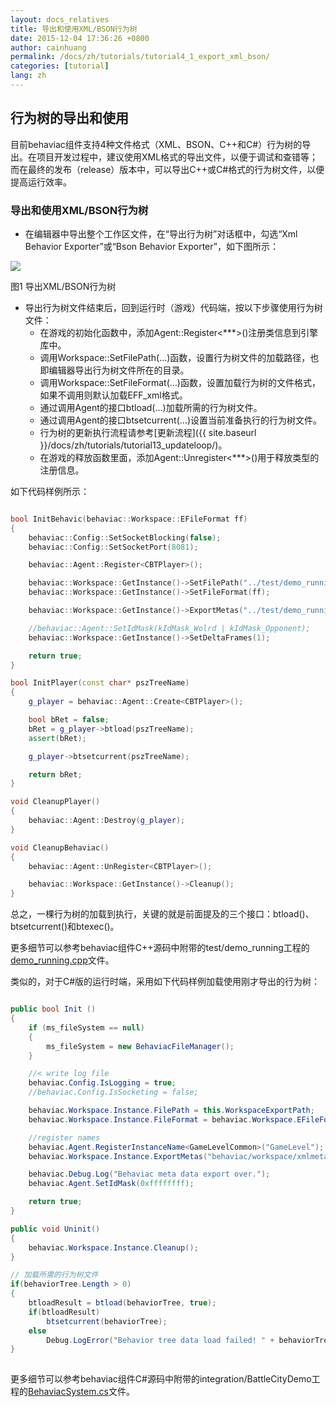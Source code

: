 ```yaml
---
layout: docs_relatives
title: 导出和使用XML/BSON行为树
date: 2015-12-04 17:36:26 +0800
author: cainhuang
permalink: /docs/zh/tutorials/tutorial4_1_export_xml_bson/
categories: [tutorial]
lang: zh
---
```


## 行为树的导出和使用
目前behaviac组件支持4种文件格式（XML、BSON、C++和C#）行为树的导出。在项目开发过程中，建议使用XML格式的导出文件，以便于调试和查错等；而在最终的发布（release）版本中，可以导出C++或C#格式的行为树文件，以便提高运行效率。
### 导出和使用XML/BSON行为树
- 在编辑器中导出整个工作区文件，在“导出行为树”对话框中，勾选“Xml Behavior Exporter”或“Bson Behavior Exporter”，如下图所示：

![]({{site.baseurl}}/img/tutorials/tutorial4/exportXMLBson.png)

图1 导出XML/BSON行为树

- 导出行为树文件结束后，回到运行时（游戏）代码端，按以下步骤使用行为树文件：
	- 在游戏的初始化函数中，添加Agent::Register<***>()注册类信息到引擎库中。
	- 调用Workspace::SetFilePath(…)函数，设置行为树文件的加载路径，也即编辑器导出行为树文件所在的目录。
	- 调用Workspace::SetFileFormat(…)函数，设置加载行为树的文件格式，如果不调用则默认加载EFF_xml格式。
	- 通过调用Agent的接口btload(…)加载所需的行为树文件。
	- 通过调用Agent的接口btsetcurrent(…)设置当前准备执行的行为树文件。
	- 行为树的更新执行流程请参考[更新流程]({{ site.baseurl }}/docs/zh/tutorials/tutorial13_updateloop/)。
	- 在游戏的释放函数里面，添加Agent::Unregister<***>()用于释放类型的注册信息。

如下代码样例所示：

``` c++

bool InitBehavic(behaviac::Workspace::EFileFormat ff)
{
    behaviac::Config::SetSocketBlocking(false);
    behaviac::Config::SetSocketPort(8081);

    behaviac::Agent::Register<CBTPlayer>();

    behaviac::Workspace::GetInstance()->SetFilePath("../test/demo_running/behaviac/exported");
    behaviac::Workspace::GetInstance()->SetFileFormat(ff);

    behaviac::Workspace::GetInstance()->ExportMetas("../test/demo_running/behaviac/demo_running.xml");

    //behaviac::Agent::SetIdMask(kIdMask_Wolrd | kIdMask_Opponent);
    behaviac::Workspace::GetInstance()->SetDeltaFrames(1);

    return true;
}

bool InitPlayer(const char* pszTreeName)
{
    g_player = behaviac::Agent::Create<CBTPlayer>();

    bool bRet = false;
    bRet = g_player->btload(pszTreeName);
    assert(bRet);

    g_player->btsetcurrent(pszTreeName);

    return bRet;
}

void CleanupPlayer()
{
    behaviac::Agent::Destroy(g_player);
}

void CleanupBehaviac()
{
    behaviac::Agent::UnRegister<CBTPlayer>();

	behaviac::Workspace::GetInstance()->Cleanup();
}

```

总之，一棵行为树的加载到执行，关键的就是前面提及的三个接口：btload()、btsetcurrent()和btexec()。

更多细节可以参考behaviac组件C++源码中附带的test/demo_running工程的[demo_running.cpp]({{site.repository}}/blob/master/test/demo_running/demo_running.cpp)文件。

类似的，对于C#版的运行时端，采用如下代码样例加载使用刚才导出的行为树：

``` c#

public bool Init ()
{
    if (ms_fileSystem == null)
    {
        ms_fileSystem = new BehaviacFileManager();
    }

    //< write log file
    behaviac.Config.IsLogging = true;
    //behaviac.Config.IsSocketing = false;

    behaviac.Workspace.Instance.FilePath = this.WorkspaceExportPath;
    behaviac.Workspace.Instance.FileFormat = behaviac.Workspace.EFileFormat.EFF_xml;

    //register names
    behaviac.Agent.RegisterInstanceName<GameLevelCommon>("GameLevel");
    behaviac.Workspace.Instance.ExportMetas("behaviac/workspace/xmlmeta/BattleCityMeta.xml");

    behaviac.Debug.Log("Behaviac meta data export over.");
    behaviac.Agent.SetIdMask(0xffffffff);

    return true;
}

public void Uninit()
{
    behaviac.Workspace.Instance.Cleanup();
}

// 加载所需的行为树文件
if(behaviorTree.Length > 0)
{
	btloadResult = btload(behaviorTree, true);
	if(btloadResult)
		btsetcurrent(behaviorTree);
	else
		Debug.LogError("Behavior tree data load failed! " + behaviorTree);
}
	
```
 
更多细节可以参考behaviac组件C#源码中附带的integration/BattleCityDemo工程的[BehaviacSystem.cs]({{site.repository}}/blob/master/integration/BattleCityDemo/Assets/Scripts/BehaviacSystem.cs)文件。
